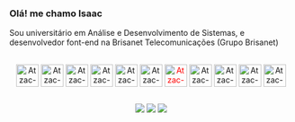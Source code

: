 ### Olá! me chamo Isaac
Sou universitário em Análise e Desenvolvimento de Sistemas, e desenvolvedor font-end na Brisanet Telecomunicações (Grupo Brisanet)

<!-- <div align="center">
  <a href="https://github.com/atzac">
  <img height="180em" src="https://github-readme-stats.vercel.app/api?username=atzac&show_icons=true&theme=dark&include_all_commits=true&count_private=true"/>
  <img height="180em" src="https://github-readme-stats.vercel.app/api/top-langs/?username=atzac&layout=compact&langs_count=7&theme=dark"/>
</div> -->
<div style="display: inline_block" align="center"><br>
  <img align="center" alt="Atzac-HTML" height="40" width="40" src="https://skillicons.dev/icons?i=html">
  <img align="center" alt="Atzac-CSS" height="40" width="40" src="https://skillicons.dev/icons?i=css">
  <img align="center" alt="Atzac-Js" height="40" width="40" src="https://skillicons.dev/icons?i=js">
  <img align="center" alt="Atzac-React" height="40" width="40" src="https://skillicons.dev/icons?i=ts">
  <img align="center" alt="Atzac-React" height="40" width="40" src="https://skillicons.dev/icons?i=react">
  <img align="center" alt="Atzac-React-Native" height="40" width="40" src="https://skillicons.dev/icons?i=react">
  <img align="center" alt="Atzac-Angular" height="40" width="40" src="https://skillicons.dev/icons?i=angular" style="color: red" >
  <img align="center" alt="Atzac-CSS" height="40" width="40" src="https://skillicons.dev/icons?i=sass">
  <img align="center" alt="Atzac-Git" height="40" width="40" src="https://skillicons.dev/icons?i=git">
  <img align="center" alt="Atzac-Git" height="40" width="40" src="https://skillicons.dev/icons?i=github">
  <img align="center" alt="Atzac-Git" height="40" width="40" src="https://skillicons.dev/icons?i=figma">
</div>

  
  ##
 
<div align="center"> 
  <a href="https://www.instagram.com/_isaq_17/" target="_blank"><img src="https://img.shields.io/badge/-Instagram-%23E4405F?style=for-the-badge&logo=instagram&logoColor=white" target="_blank"></a> 
  <a href = "mailto:isaacquidutemelo16@gmail.com"><img src="https://img.shields.io/badge/-Gmail-%23333?style=for-the-badge&logo=gmail&logoColor=white" target="_blank"></a>
  <a href="https://www.linkedin.com/in/isaac-quidute-458952209/" target="_blank"><img src="https://img.shields.io/badge/-LinkedIn-%230077B5?style=for-the-badge&logo=linkedin&logoColor=white" target="_blank"></a> 
</div>

